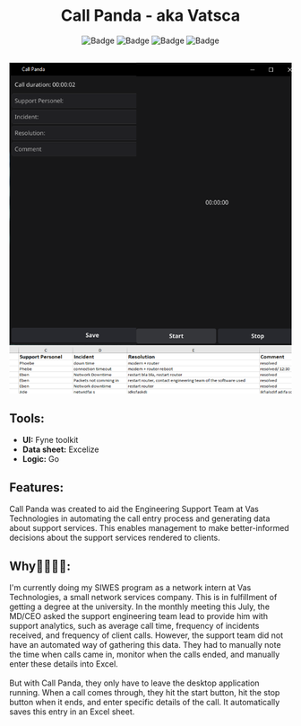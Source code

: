 <h1 align="center">
            Call Panda - aka Vatsca
</h1>

<div align="center">

![Badge](https://img.shields.io/badge/Tech_Stack-Go-blue) ![Badge](https://img.shields.io/badge/Version-1.0-green) ![Badge](https://img.shields.io/badge/License-MIT-yellow) ![Badge](https://img.shields.io/badge/Type-OpenSource-orange)

</div>
<br />
<img alt="Screenshot 2023-03-23 at 9 08 58 PM" src="./thumbnail.png">

## Tools:

- **UI:** Fyne toolkit
- **Data sheet:** Excelize
- **Logic:** Go
  <br />

## Features:

Call Panda was created to aid the Engineering Support Team at Vas Technologies in automating the call entry process and generating data about support services. This enables management to make better-informed decisions about the support services rendered to clients.

## Why💁‍♂️💁‍♀️:

I'm currently doing my SIWES program as a network intern at Vas Technologies, a small network services company. This is in fulfillment of getting a degree at the university. In the monthly meeting this July, the MD/CEO asked the support engineering team lead to provide him with support analytics, such as average call time, frequency of incidents received, and frequency of client calls. However, the support team did not have an automated way of gathering this data. They had to manually note the time when calls came in, monitor when the calls ended, and manually enter these details into Excel.
<br/><br/>
But with Call Panda, they only have to leave the desktop application running. When a call comes through, they hit the start button, hit the stop button when it ends, and enter specific details of the call. It automatically saves this entry in an Excel sheet.